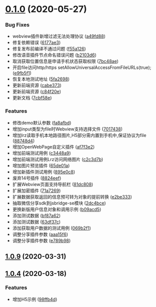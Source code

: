 # [0.1.0](https://github.com/OSpoon/jsbridge-se/compare/1.0.9...0.1.0) (2020-05-27)


### Bug Fixes

* webview插件新增过滤无法处理协议 ([a49fd88](https://github.com/OSpoon/jsbridge-se/commit/a49fd8834d55d03a4c3a1731161491b3888d33f1))
* 修复依赖错误 ([6177ae3](https://github.com/OSpoon/jsbridge-se/commit/6177ae3dd931e3690712591b9bbdfd1d51b6b085))
* 修复发布前编译不通过问题 ([f55a126](https://github.com/OSpoon/jsbridge-se/commit/f55a12692757c30705e5bbf451afad38012f2fae))
* 修改语音插件节点命名错误问题 ([b2103d6](https://github.com/OSpoon/jsbridge-se/commit/b2103d666cbf4affa2823511fe67c9b3f36132af))
* 取消获取位置信息是申请手机状态获取权限 ([7bc48ae](https://github.com/OSpoon/jsbridge-se/commit/7bc48aedffb1c29341ec85bc401ee601f6a048e5))
* 开启file访问http/https setAllowUniversalAccessFromFileURLs(true); ([e9fb5f1](https://github.com/OSpoon/jsbridge-se/commit/e9fb5f177e5e816ce09b7a48061a0c9f07680013))
* 恢复本地测试地址 ([5fa2698](https://github.com/OSpoon/jsbridge-se/commit/5fa2698aeae2a437494cc3f5e5b8e488f7ddee79))
* 更新前端资源 ([cabe373](https://github.com/OSpoon/jsbridge-se/commit/cabe3733c386932f66bb7d04356d051a9f86195d))
* 更新前端资源 ([c84f20e](https://github.com/OSpoon/jsbridge-se/commit/c84f20e7fd3da98e67b40368ff3e92fa2f99e2a0))
* 更新文档 ([7cbf58e](https://github.com/OSpoon/jsbridge-se/commit/7cbf58ea85daffea1bc6834276d9f36d7e4d0040))


### Features

* 修改demo默认参数 ([fa8afbd](https://github.com/OSpoon/jsbridge-se/commit/fa8afbda9f3d9f6016c79c1f377f6aa1087581b4))
* 增加input类型为file时Webview支持选择文件 ([7017438](https://github.com/OSpoon/jsbridge-se/commit/7017438874b99ccba8d6bebf734897fe40bb0fb3))
* 增加lrz读取手机本地路径图片,H5部分需内置到手机中,保证协议为file ([88748d4](https://github.com/OSpoon/jsbridge-se/commit/88748d4e221f50e010ecec91a29ecd1fc48153a8))
* 增加OpenWebPage自定义插件 ([af7f3e2](https://github.com/OSpoon/jsbridge-se/commit/af7f3e282c99ec63a8597ab4ab41ccd3382f1ff8))
* 增加前端测试用例 ([c3448a9](https://github.com/OSpoon/jsbridge-se/commit/c3448a9e7b647098170e69a3efaf4dfc133897fa))
* 增加前端测试用例Lrz访问网络图片 ([c2c3d7b](https://github.com/OSpoon/jsbridge-se/commit/c2c3d7be57e4e20fdb6d8263b41d5bb6066eb2a4))
* 增加图片预览插件 ([65de01a](https://github.com/OSpoon/jsbridge-se/commit/65de01a30c2ac697ad5dbffd9e3c28d32f0b9943))
* 增加新插件测试用例 ([895e0c8](https://github.com/OSpoon/jsbridge-se/commit/895e0c8bad7a72bfcd0780af0ce18a1724d284f4))
* 废弃14号插件 ([8824eef](https://github.com/OSpoon/jsbridge-se/commit/8824eefd61d46a11be35ce26f4fc51be1d70a64d))
* 扩展Webview页面支持导航栏 ([81dc808](https://github.com/OSpoon/jsbridge-se/commit/81dc808a06ac1118281a995e3f000583fd516a21))
* 扩展加密插件 ([71a7269](https://github.com/OSpoon/jsbridge-se/commit/71a7269ac6fc942a427dd800434d8e8468fe97b4))
* 扩展数据获取返回的信息预可转为对象的提前转换 ([e2be333](https://github.com/OSpoon/jsbridge-se/commit/e2be333823451ff3b39c0e6b776215ae2ac1fa1f))
* 抽取微信分享sdk到jsbridge-se模块 ([2dc4bce](https://github.com/OSpoon/jsbridge-se/commit/2dc4bceee1148bfdb79ecd053f2efefbf8079a58))
* 更换新版用户信息对象和调用示例 ([b09acd5](https://github.com/OSpoon/jsbridge-se/commit/b09acd5a92e468333d2100bbcfe84075aea7fe18))
* 添加测试数据 ([bf87a62](https://github.com/OSpoon/jsbridge-se/commit/bf87a621aed752d6368986a58ca746d67bf80557))
* 添加测试数据 ([63df37c](https://github.com/OSpoon/jsbridge-se/commit/63df37c441020297ac116a3c758f54f88f4a6687))
* 添加获取用户数据的测试用例 ([069b2f1](https://github.com/OSpoon/jsbridge-se/commit/069b2f1857f8a58ed2b742e6fe130da1032f1d70))
* 调整分享插件参数 ([aaa15f6](https://github.com/OSpoon/jsbridge-se/commit/aaa15f66d51038a801f0aeb3fa25eec4b9367926))
* 调整分享插件参数 ([e789b98](https://github.com/OSpoon/jsbridge-se/commit/e789b987de4c95522c73dfe8df14eca6d8bfa0fb))



## [1.0.9](https://github.com/OSpoon/jsbridge-se/compare/1.0.4...1.0.9) (2020-03-31)



## [1.0.4](https://github.com/OSpoon/jsbridge-se/compare/98ffb4d06c9833a4357f7ba8bc2943f2097080ba...1.0.4) (2020-03-18)


### Features

* 增加H5示例 ([98ffb4d](https://github.com/OSpoon/jsbridge-se/commit/98ffb4d06c9833a4357f7ba8bc2943f2097080ba))




